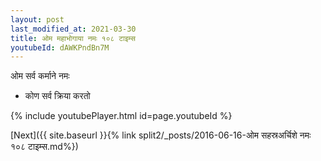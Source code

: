 ```yaml
---
layout: post
last_modified_at: 2021-03-30
title: ओम महाभोगाया नमः १०८ टाइम्स
youtubeId: dAWKPndBn7M
---
```

 
 
 ओम सर्व कर्माने नमः  
 
 -  कोण सर्व क्रिया करतो 
 
  
 
  
 
 
 
 
 
 


{% include youtubePlayer.html id=page.youtubeId %}
 
[Next]({{ site.baseurl }}{% link  split2/_posts/2016-06-16-ओम सहस्रअर्चिशे नमः १०८ टाइम्स.md%})
 

